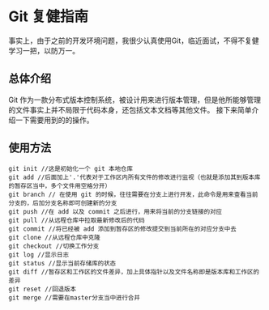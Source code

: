 # Git 复健指南

事实上，由于之前的开发环境问题，我很少认真使用Git，临近面试，不得不复健学习一把，以防万一。

## 总体介绍

Git 作为一款分布式版本控制系统，被设计用来进行版本管理，但是他所能够管理的文件事实上并不局限于代码本身，还包括文本文档等其他文件。
接下来简单介绍一下需要用到的的操作。

## 使用方法

```git
git init //这是初始化一个 git 本地仓库
git add //后面加上'.'代表对于工作区内所有文件的修改进行监视（也就是添加其到版本库的暂存区当中，多个文件用空格分开）
git branch // 在使用 git 的时候，往往需要在分支上进行开发，此命令是用来查看当前分支的，后加分支名称即可创建新的分支
git push //在 add 以及 commit 之后进行，用来将当前的分支链接的对应
git pull //从远程仓库中拉取最新修改后的代码
git commit //将已经被 add 添加到暂存区的修改提交到当前所在的对应分支中去
git clone //从远程仓库中克隆
git checkout //切换工作分支
git log //显示日志
git status //显示当前存储库的状态
git diff //暂存区和工作区的文件差异，加上具体指针以及文件名称即是版本库和工作区的差异
git reset //回退版本
git merge //需要在master分支当中进行合并
```
